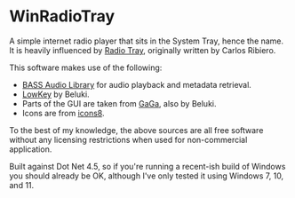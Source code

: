 # WinRadioTray
A simple internet radio player that sits in the System Tray, hence the name.  It is heavily influenced by [Radio Tray](https://github.com/lubosz/radiotray), originally written by Carlos Ribiero.

This software makes use of the following:
- [BASS Audio Library](http://www.un4seen.com/bass.html) for audio playback and metadata retrieval.
- [LowKey](https://github.com/Beluki/LowKey) by Beluki.
- Parts of the GUI are taken from [GaGa](https://github.com/Beluki/GaGa), also by Beluki.
- Icons are from [icons8](https://icons8.com/).

To the best of my knowledge, the above sources are all free software without any licensing restrictions when used for non-commercial application.
                
Built against Dot Net 4.5, so if you're running a recent-ish build of Windows you should already be OK, although I've only tested it using Windows 7, 10, and 11.
